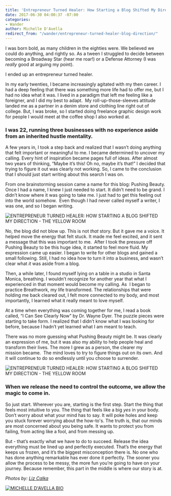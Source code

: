 ```yaml
---
title: 'Entrepreneur Turned Healer: How Starting a Blog Shifted My Direction'
date: 2017-06-30 04:00:37 -07:00
categories:
- Wander
author: Michelle D'Avella
redirect_from: "/wander/entrepreneur-turned-healer-blog-direction/"
---
```


I was born bold, as many children in the eighties were. We believed we could do anything, and rightly so. As a tween I struggled to decide between becoming a Broadway Star (hear me roar!) or a Defense Attorney (I was _really_ good at arguing my point).

I ended up an entrepreneur turned healer.

In my early twenties, I became increasingly agitated with my then career. I had a deep feeling that there was something more life had to offer me, but I had no idea what it was. I lived in a paradigm that left me feeling like a foreigner, and I did my best to adapt.  My roll-up-those-sleeves attitude landed me as a partner in a denim store and clothing line right out of college. But, I was broke, so I started doing freelance graphic design work for people I would meet at the coffee shop I also worked at.

### **I was 22, running three businesses with no experience aside from an inherited hustle mentality.**

A few years in, I took a step back and realized that I wasn’t doing anything that felt important or meaningful to me. I became determined to uncover my calling. Every hint of inspiration became pages full of ideas. After almost two years of thinking, “Maybe it’s this! Oh no, maybe it’s that!” I decided that trying to figure it out was clearly not working. So, I came to the conclusion that I should just start writing about this search I was on.

From one brainstorming session came a name for this blog: Pushing Beauty. Once I had a name, I knew I just needed to start. It didn’t need to be grand. I didn’t know where it was going to take me. I just had to get this feeling out into the world somehow.  Even though I had never called myself a writer, I was one, and so I began writing.

![ENTREPRENEUR TURNED HEALER: HOW STARTING A BLOG SHIFTED MY DIRECTION - THE YELLOW ROOM](https://yellow-blog-images.imgix.net/2017/06/1T5A6791.jpg "ENTREPRENEUR TURNED HEALER: HOW STARTING A BLOG SHIFTED MY DIRECTION - THE YELLOW ROOM")

No, the blog did not blow up. This is not _that_ story. But it gave me a voice. It helped move the energy that felt stuck. It made me feel excited, and it sent a message that this was important to me.  After I took the pressure off Pushing Beauty to be this huge idea, it started to feel more fluid. My expression came up easier. I began to write for other blogs and gained a small following. Still, I had no idea how to turn it into a business, and wasn’t clear what _it_ was aside from a blog.

Then, a while later, I found myself lying on a table in a studio in Santa Monica, breathing. I wouldn’t recognize for another year that what I experienced in that moment would become my calling. As  I began to practice Breathwork, my life transformed. The relationships that were holding me back cleared out, I felt more connected to my body, and most importantly, I learned what it really meant to love myself.

At a time when everything was coming together for me, I read a book called, “I Can See Clearly Now” by Dr. Wayne Dyer. The puzzle pieces were starting to take form. I realized that I didn’t know what I was looking for before, because I hadn’t yet learned what I am meant to teach.

There was no more guessing what Pushing Beauty might be. It was clearly an expression of me, but it was also my ability to help people heal and transform their lives. The more I grew as a person, the clearer my mission became.  The mind loves to try to figure things out on its own. And it will continue to do so endlessly until you choose to surrender.

![ENTREPRENEUR TURNED HEALER: HOW STARTING A BLOG SHIFTED MY DIRECTION - THE YELLOW ROOM](https://yellow-blog-images.imgix.net/2017/06/1T5A6906.jpg "ENTREPRENEUR TURNED HEALER: HOW STARTING A BLOG SHIFTED MY DIRECTION - THE YELLOW ROOM")

### **When we release the need to control the outcome, we allow the magic to come in.**

So just start. Wherever you are, starting is the first step. Start the thing that feels most intuitive to you. The thing that feels like a big _yes_ in your body.  Don’t worry about what your mind has to say. It will poke holes and keep you stuck forever worrying about the how-to's. The truth is, that our minds are most concerned about you being safe. It wants to protect you from failing, from acting like a fool, and from messing up.

But - that’s exactly what we have to do to succeed. Release the idea everything must be lined up and perfectly executed. That’s the energy that keeps us frozen, and it’s the biggest misconception there is. No one who has done anything remarkable has ever done it perfectly. The sooner you allow the process to be messy, the more fun you’re going to have on your journey. Because remember, this part in the middle is where our story is at.

_Photos by: [Liz Calka](https://www.lizcalka.photo/)_

[![MICHELLE D'AVELLA BIO](https://yellow-blog-images.imgix.net/2017/06/MICHELLE-DAVELLA-BIO.jpg)](https://www.pushingbeauty.com/)
